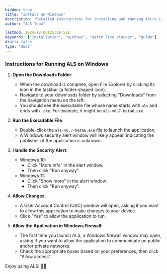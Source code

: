 ```yaml
---
hidden: true
title: "Install on Windows"
description: "Detailed instructions for installing and running Astro Live Stacker (ALS) on a Windows PC."
author: "ALS Team"

lastmod: 2024-12-06T21:29:57Z
keywords: ["installation", "windows", "astro live stacker", "guide"]
draft: false
type: "docs"
---
```


### Instructions for Running ALS on Windows

1. **Open the Downloads Folder**:
   - When the download is complete, open File Explorer by clicking its icon in the taskbar (a folder-shaped icon).
   - Navigate to your downloads folder by selecting "Downloads" from the navigation menu on the left.
   - You should see the executable file whose name starts with `als` and ends with `.exe`. For example, it might be `als-v0.7-beta6.exe`.

2. **Run the Executable File**:
   - Double-click the `als-v0.7-beta6.exe` file to launch the application.
   - A Windows security alert window will likely appear, indicating the publisher of the application is unknown.

3. **Handle the Security Alert**:
   - Windows 10:
     - Click "More info" in the alert window.
     - Then click "Run anyway".
   - Windows 11:
     - Click "Show more" in the alert window.
     - Then click "Run anyway".

4. **Allow Changes**:
   - A User Account Control (UAC) window will open, asking if you want to allow this application to make changes to your device.
   - Click "Yes" to allow the application to run.

5. **Allow the Application in Windows Firewall**:
   - The first time you launch ALS, a Windows firewall window may open, asking if you want to allow the application to communicate on public and/or private networks.
   - Check the appropriate boxes based on your preferences, then click "Allow access".

Enjoy using ALS! 🚀✨

